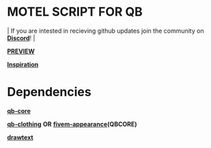 # MOTEL SCRIPT FOR QB

| If you are intested in recieving github updates join the community on **[Discord](https://discord.gg/source)**! |



**[PREVIEW](https://www.youtube.com/watch?v=FfwiUb45Hp0)**


**[Inspiration](https://github.com/morpheause/m3_motel)**


# Dependencies

**[qb-core](https://github.com/qbcore-framework/qb-core)**


**[qb-clothing](https://github.com/qbcore-framework/qb-clothing)** **OR** **[fivem-appearance](https://github.com/IdrisDose/aj-fivem-appearance)(QBCORE)** 

**[drawtext](https://github.com/dollar-src/drawtext)**

